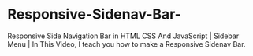 # Responsive-Sidenav-Bar-
Responsive Side Navigation Bar in HTML CSS And JavaScript | Sidebar Menu |  In This Video, I teach you how to make a Responsive Sidenav Bar.

